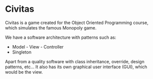 # Civitas

Civitas is a game created for the Object Oriented Programming course, which simulates the famous Monopoly game.

We have a software architecture with patterns such as:

- Model - View - Controller
- Singleton

Apart from a quality software with class inheritance, override, design patterns, etc... It also has its own graphical user interface (GUI), which would be the view.

